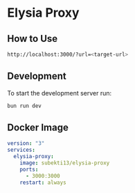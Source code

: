 # Elysia Proxy

## How to Use

```bash
http://localhost:3000/?url=<target-url>
```

## Development

To start the development server run:

```bash
bun run dev
```

## Docker Image

```yaml
version: "3"
services:
  elysia-proxy:
    image: subekti13/elysia-proxy
    ports:
      - 3000:3000
    restart: always
```
